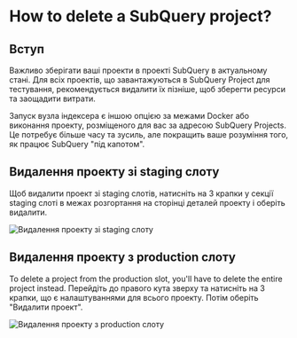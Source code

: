 # How to delete a SubQuery project?

## Вступ

Важливо зберігати ваші проекти в проекті SubQuery в актуальному стані. Для всіх проектів, що завантажуються в SubQuery Project для тестування, рекомендується видалити їх пізніше, щоб зберегти ресурси та заощадити витрати.

Запуск вузла індексера є іншою опцією за межами Docker або виконання проекту, розміщеного для вас за адресою SubQuery Projects. Це потребує більше часу та зусиль, але покращить ваше розуміння того, як працює SubQuery "під капотом".

## Видалення проекту зі staging слоту

Щоб видалити проект зі staging слотів, натисніть на 3 крапки у секції staging слоті в межах розгортання на сторінці деталей проекту і оберіть видалити.

![Видалення проекту зі staging слоту](/assets/img/delete_staging.png)

## Видалення проекту з production слоту

To delete a project from the production slot, you'll have to delete the entire project instead. Перейдіть до правого кута зверху та натисніть на 3 крапки, що є налаштуваннями для всього проекту. Потім оберіть "Видалити проект".

![Видалення проекту з production слоту](/assets/img/delete_production.png)